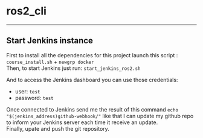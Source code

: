 # ros2_cli

---

## Start Jenkins instance

First to install all the dependencies for this project launch this script : `course_install.sh` + `newgrp docker`         
Then, to start Jenkins just run: `start_jenkins_ros2.sh`

And to access the Jenkins dashboard you can use those credentials:
- user: `test`      
- password: `test`  

Once connected to Jenkins send me the result of this command `echo "$(jenkins_address)github-webhook/"` like that I can update my github repo to inform your Jenkins server each time it receive an update.  
Finally, upate and push the git repository.